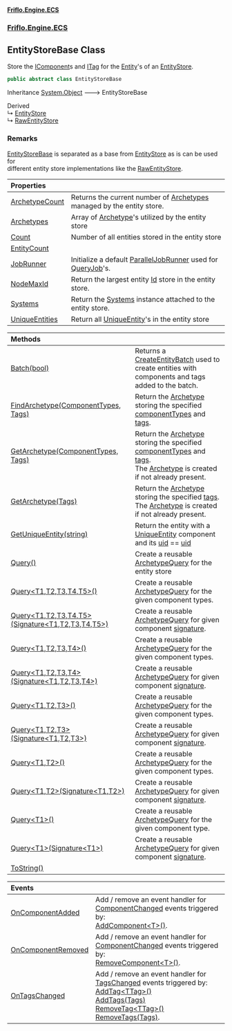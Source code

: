 #### [Friflo.Engine.ECS](index.md 'index')
### [Friflo.Engine.ECS](Friflo.Engine.ECS.md 'Friflo.Engine.ECS')

## EntityStoreBase Class

Store the [IComponent](IComponent.md 'Friflo.Engine.ECS.IComponent')s and [ITag](ITag.md 'Friflo.Engine.ECS.ITag') for the [Entity](Entity.md 'Friflo.Engine.ECS.Entity')'s of an [EntityStore](EntityStore.md 'Friflo.Engine.ECS.EntityStore').

```csharp
public abstract class EntityStoreBase
```

Inheritance [System.Object](https://docs.microsoft.com/en-us/dotnet/api/System.Object 'System.Object') &#129106; EntityStoreBase

Derived  
&#8627; [EntityStore](EntityStore.md 'Friflo.Engine.ECS.EntityStore')  
&#8627; [RawEntityStore](RawEntityStore.md 'Friflo.Engine.ECS.RawEntityStore')

### Remarks
[EntityStoreBase](EntityStoreBase.md 'Friflo.Engine.ECS.EntityStoreBase') is separated as a base from [EntityStore](EntityStore.md 'Friflo.Engine.ECS.EntityStore') as is can be used for<br/>
            different entity store implementations like the [RawEntityStore](RawEntityStore.md 'Friflo.Engine.ECS.RawEntityStore').

| Properties | |
| :--- | :--- |
| [ArchetypeCount](EntityStoreBase.ArchetypeCount.md 'Friflo.Engine.ECS.EntityStoreBase.ArchetypeCount') | Returns the current number of [Archetypes](EntityStoreBase.Archetypes.md 'Friflo.Engine.ECS.EntityStoreBase.Archetypes') managed by the entity store. |
| [Archetypes](EntityStoreBase.Archetypes.md 'Friflo.Engine.ECS.EntityStoreBase.Archetypes') | Array of [Archetype](Archetype.md 'Friflo.Engine.ECS.Archetype')'s utilized by the entity store |
| [Count](EntityStoreBase.Count.md 'Friflo.Engine.ECS.EntityStoreBase.Count') | Number of all entities stored in the entity store |
| [EntityCount](EntityStoreBase.EntityCount.md 'Friflo.Engine.ECS.EntityStoreBase.EntityCount') | |
| [JobRunner](EntityStoreBase.JobRunner.md 'Friflo.Engine.ECS.EntityStoreBase.JobRunner') | Initialize a default [ParallelJobRunner](ParallelJobRunner.md 'Friflo.Engine.ECS.ParallelJobRunner') used for [QueryJob](QueryJob.md 'Friflo.Engine.ECS.QueryJob')'s. |
| [NodeMaxId](EntityStoreBase.NodeMaxId.md 'Friflo.Engine.ECS.EntityStoreBase.NodeMaxId') | Return the largest entity [Id](Entity.Id.md 'Friflo.Engine.ECS.Entity.Id') store in the entity store. |
| [Systems](EntityStoreBase.Systems.md 'Friflo.Engine.ECS.EntityStoreBase.Systems') | Return the [Systems](Systems.md 'Friflo.Engine.ECS.Systems') instance attached to the entity store. |
| [UniqueEntities](EntityStoreBase.UniqueEntities.md 'Friflo.Engine.ECS.EntityStoreBase.UniqueEntities') | Return all [UniqueEntity](UniqueEntity.md 'Friflo.Engine.ECS.UniqueEntity')'s in the entity store |

| Methods | |
| :--- | :--- |
| [Batch(bool)](EntityStoreBase.Batch(bool).md 'Friflo.Engine.ECS.EntityStoreBase.Batch(bool)') | Returns a [CreateEntityBatch](CreateEntityBatch.md 'Friflo.Engine.ECS.CreateEntityBatch') used to create entities with components and tags added to the batch. |
| [FindArchetype(ComponentTypes, Tags)](EntityStoreBase.FindArchetype(ComponentTypes,Tags).md 'Friflo.Engine.ECS.EntityStoreBase.FindArchetype(Friflo.Engine.ECS.ComponentTypes, Friflo.Engine.ECS.Tags)') | Return the [Archetype](Archetype.md 'Friflo.Engine.ECS.Archetype') storing the specified [componentTypes](EntityStoreBase.FindArchetype(ComponentTypes,Tags).md#Friflo.Engine.ECS.EntityStoreBase.FindArchetype(Friflo.Engine.ECS.ComponentTypes,Friflo.Engine.ECS.Tags).componentTypes 'Friflo.Engine.ECS.EntityStoreBase.FindArchetype(Friflo.Engine.ECS.ComponentTypes, Friflo.Engine.ECS.Tags).componentTypes') and [tags](EntityStoreBase.FindArchetype(ComponentTypes,Tags).md#Friflo.Engine.ECS.EntityStoreBase.FindArchetype(Friflo.Engine.ECS.ComponentTypes,Friflo.Engine.ECS.Tags).tags 'Friflo.Engine.ECS.EntityStoreBase.FindArchetype(Friflo.Engine.ECS.ComponentTypes, Friflo.Engine.ECS.Tags).tags').<br/> |
| [GetArchetype(ComponentTypes, Tags)](EntityStoreBase.GetArchetype(ComponentTypes,Tags).md 'Friflo.Engine.ECS.EntityStoreBase.GetArchetype(Friflo.Engine.ECS.ComponentTypes, Friflo.Engine.ECS.Tags)') | Return the [Archetype](Archetype.md 'Friflo.Engine.ECS.Archetype') storing the specified [componentTypes](EntityStoreBase.GetArchetype(ComponentTypes,Tags).md#Friflo.Engine.ECS.EntityStoreBase.GetArchetype(Friflo.Engine.ECS.ComponentTypes,Friflo.Engine.ECS.Tags).componentTypes 'Friflo.Engine.ECS.EntityStoreBase.GetArchetype(Friflo.Engine.ECS.ComponentTypes, Friflo.Engine.ECS.Tags).componentTypes') and [tags](EntityStoreBase.GetArchetype(ComponentTypes,Tags).md#Friflo.Engine.ECS.EntityStoreBase.GetArchetype(Friflo.Engine.ECS.ComponentTypes,Friflo.Engine.ECS.Tags).tags 'Friflo.Engine.ECS.EntityStoreBase.GetArchetype(Friflo.Engine.ECS.ComponentTypes, Friflo.Engine.ECS.Tags).tags').<br/> The [Archetype](Archetype.md 'Friflo.Engine.ECS.Archetype') is created if not already present. |
| [GetArchetype(Tags)](EntityStoreBase.GetArchetype(Tags).md 'Friflo.Engine.ECS.EntityStoreBase.GetArchetype(Friflo.Engine.ECS.Tags)') | Return the [Archetype](Archetype.md 'Friflo.Engine.ECS.Archetype') storing the specified [tags](EntityStoreBase.GetArchetype(Tags).md#Friflo.Engine.ECS.EntityStoreBase.GetArchetype(Friflo.Engine.ECS.Tags).tags 'Friflo.Engine.ECS.EntityStoreBase.GetArchetype(Friflo.Engine.ECS.Tags).tags').<br/> The [Archetype](Archetype.md 'Friflo.Engine.ECS.Archetype') is created if not already present. |
| [GetUniqueEntity(string)](EntityStoreBase.GetUniqueEntity(string).md 'Friflo.Engine.ECS.EntityStoreBase.GetUniqueEntity(string)') | Return the entity with a [UniqueEntity](UniqueEntity.md 'Friflo.Engine.ECS.UniqueEntity') component and its [uid](UniqueEntity.uid.md 'Friflo.Engine.ECS.UniqueEntity.uid') == [uid](EntityStoreBase.GetUniqueEntity(string).md#Friflo.Engine.ECS.EntityStoreBase.GetUniqueEntity(string).uid 'Friflo.Engine.ECS.EntityStoreBase.GetUniqueEntity(string).uid') |
| [Query()](EntityStoreBase.Query().md 'Friflo.Engine.ECS.EntityStoreBase.Query()') | Create a reusable [ArchetypeQuery](ArchetypeQuery.md 'Friflo.Engine.ECS.ArchetypeQuery') for the entity store |
| [Query&lt;T1,T2,T3,T4,T5&gt;()](EntityStoreBase.Query_T1,T2,T3,T4,T5_().md 'Friflo.Engine.ECS.EntityStoreBase.Query<T1,T2,T3,T4,T5>()') | Create a reusable [ArchetypeQuery](ArchetypeQuery.md 'Friflo.Engine.ECS.ArchetypeQuery') for the given component types. |
| [Query&lt;T1,T2,T3,T4,T5&gt;(Signature&lt;T1,T2,T3,T4,T5&gt;)](EntityStoreBase.Query_T1,T2,T3,T4,T5_(Signature_T1,T2,T3,T4,T5_).md 'Friflo.Engine.ECS.EntityStoreBase.Query<T1,T2,T3,T4,T5>(Friflo.Engine.ECS.Signature<T1,T2,T3,T4,T5>)') | Create a reusable [ArchetypeQuery](ArchetypeQuery.md 'Friflo.Engine.ECS.ArchetypeQuery') for given component [signature](EntityStoreBase.Query_T1,T2,T3,T4,T5_(Signature_T1,T2,T3,T4,T5_).md#Friflo.Engine.ECS.EntityStoreBase.Query_T1,T2,T3,T4,T5_(Friflo.Engine.ECS.Signature_T1,T2,T3,T4,T5_).signature 'Friflo.Engine.ECS.EntityStoreBase.Query<T1,T2,T3,T4,T5>(Friflo.Engine.ECS.Signature<T1,T2,T3,T4,T5>).signature'). |
| [Query&lt;T1,T2,T3,T4&gt;()](EntityStoreBase.Query_T1,T2,T3,T4_().md 'Friflo.Engine.ECS.EntityStoreBase.Query<T1,T2,T3,T4>()') | Create a reusable [ArchetypeQuery](ArchetypeQuery.md 'Friflo.Engine.ECS.ArchetypeQuery') for the given component types. |
| [Query&lt;T1,T2,T3,T4&gt;(Signature&lt;T1,T2,T3,T4&gt;)](EntityStoreBase.Query_T1,T2,T3,T4_(Signature_T1,T2,T3,T4_).md 'Friflo.Engine.ECS.EntityStoreBase.Query<T1,T2,T3,T4>(Friflo.Engine.ECS.Signature<T1,T2,T3,T4>)') | Create a reusable [ArchetypeQuery](ArchetypeQuery.md 'Friflo.Engine.ECS.ArchetypeQuery') for given component [signature](EntityStoreBase.Query_T1,T2,T3,T4_(Signature_T1,T2,T3,T4_).md#Friflo.Engine.ECS.EntityStoreBase.Query_T1,T2,T3,T4_(Friflo.Engine.ECS.Signature_T1,T2,T3,T4_).signature 'Friflo.Engine.ECS.EntityStoreBase.Query<T1,T2,T3,T4>(Friflo.Engine.ECS.Signature<T1,T2,T3,T4>).signature'). |
| [Query&lt;T1,T2,T3&gt;()](EntityStoreBase.Query_T1,T2,T3_().md 'Friflo.Engine.ECS.EntityStoreBase.Query<T1,T2,T3>()') | Create a reusable [ArchetypeQuery](ArchetypeQuery.md 'Friflo.Engine.ECS.ArchetypeQuery') for the given component types. |
| [Query&lt;T1,T2,T3&gt;(Signature&lt;T1,T2,T3&gt;)](EntityStoreBase.Query_T1,T2,T3_(Signature_T1,T2,T3_).md 'Friflo.Engine.ECS.EntityStoreBase.Query<T1,T2,T3>(Friflo.Engine.ECS.Signature<T1,T2,T3>)') | Create a reusable [ArchetypeQuery](ArchetypeQuery.md 'Friflo.Engine.ECS.ArchetypeQuery') for given component [signature](EntityStoreBase.Query_T1,T2,T3_(Signature_T1,T2,T3_).md#Friflo.Engine.ECS.EntityStoreBase.Query_T1,T2,T3_(Friflo.Engine.ECS.Signature_T1,T2,T3_).signature 'Friflo.Engine.ECS.EntityStoreBase.Query<T1,T2,T3>(Friflo.Engine.ECS.Signature<T1,T2,T3>).signature'). |
| [Query&lt;T1,T2&gt;()](EntityStoreBase.Query_T1,T2_().md 'Friflo.Engine.ECS.EntityStoreBase.Query<T1,T2>()') | Create a reusable [ArchetypeQuery](ArchetypeQuery.md 'Friflo.Engine.ECS.ArchetypeQuery') for the given component types. |
| [Query&lt;T1,T2&gt;(Signature&lt;T1,T2&gt;)](EntityStoreBase.Query_T1,T2_(Signature_T1,T2_).md 'Friflo.Engine.ECS.EntityStoreBase.Query<T1,T2>(Friflo.Engine.ECS.Signature<T1,T2>)') | Create a reusable [ArchetypeQuery](ArchetypeQuery.md 'Friflo.Engine.ECS.ArchetypeQuery') for given component [signature](EntityStoreBase.Query_T1,T2_(Signature_T1,T2_).md#Friflo.Engine.ECS.EntityStoreBase.Query_T1,T2_(Friflo.Engine.ECS.Signature_T1,T2_).signature 'Friflo.Engine.ECS.EntityStoreBase.Query<T1,T2>(Friflo.Engine.ECS.Signature<T1,T2>).signature'). |
| [Query&lt;T1&gt;()](EntityStoreBase.Query_T1_().md 'Friflo.Engine.ECS.EntityStoreBase.Query<T1>()') | Create a reusable [ArchetypeQuery](ArchetypeQuery.md 'Friflo.Engine.ECS.ArchetypeQuery') for the given component type. |
| [Query&lt;T1&gt;(Signature&lt;T1&gt;)](EntityStoreBase.Query_T1_(Signature_T1_).md 'Friflo.Engine.ECS.EntityStoreBase.Query<T1>(Friflo.Engine.ECS.Signature<T1>)') | Create a reusable [ArchetypeQuery](ArchetypeQuery.md 'Friflo.Engine.ECS.ArchetypeQuery') for given component [signature](EntityStoreBase.Query_T1_(Signature_T1_).md#Friflo.Engine.ECS.EntityStoreBase.Query_T1_(Friflo.Engine.ECS.Signature_T1_).signature 'Friflo.Engine.ECS.EntityStoreBase.Query<T1>(Friflo.Engine.ECS.Signature<T1>).signature'). |
| [ToString()](EntityStoreBase.ToString().md 'Friflo.Engine.ECS.EntityStoreBase.ToString()') | |

| Events | |
| :--- | :--- |
| [OnComponentAdded](EntityStoreBase.OnComponentAdded.md 'Friflo.Engine.ECS.EntityStoreBase.OnComponentAdded') | Add / remove an event handler for [ComponentChanged](ComponentChanged.md 'Friflo.Engine.ECS.ComponentChanged') events triggered by: <br/>[AddComponent&lt;T&gt;()](Entity.AddComponent_T_().md 'Friflo.Engine.ECS.Entity.AddComponent<T>()'). |
| [OnComponentRemoved](EntityStoreBase.OnComponentRemoved.md 'Friflo.Engine.ECS.EntityStoreBase.OnComponentRemoved') | Add / remove an event handler for [ComponentChanged](ComponentChanged.md 'Friflo.Engine.ECS.ComponentChanged') events triggered by: <br/>[RemoveComponent&lt;T&gt;()](Entity.RemoveComponent_T_().md 'Friflo.Engine.ECS.Entity.RemoveComponent<T>()'). |
| [OnTagsChanged](EntityStoreBase.OnTagsChanged.md 'Friflo.Engine.ECS.EntityStoreBase.OnTagsChanged') | Add / remove an event handler for [TagsChanged](TagsChanged.md 'Friflo.Engine.ECS.TagsChanged') events triggered by:<br/>[AddTag&lt;TTag&gt;()](Entity.AddTag_TTag_().md 'Friflo.Engine.ECS.Entity.AddTag<TTag>()')<br/>[AddTags(Tags)](Entity.AddTags(Tags).md 'Friflo.Engine.ECS.Entity.AddTags(Friflo.Engine.ECS.Tags)')<br/>[RemoveTag&lt;TTag&gt;()](Entity.RemoveTag_TTag_().md 'Friflo.Engine.ECS.Entity.RemoveTag<TTag>()')<br/>[RemoveTags(Tags)](Entity.RemoveTags(Tags).md 'Friflo.Engine.ECS.Entity.RemoveTags(Friflo.Engine.ECS.Tags)'). |
